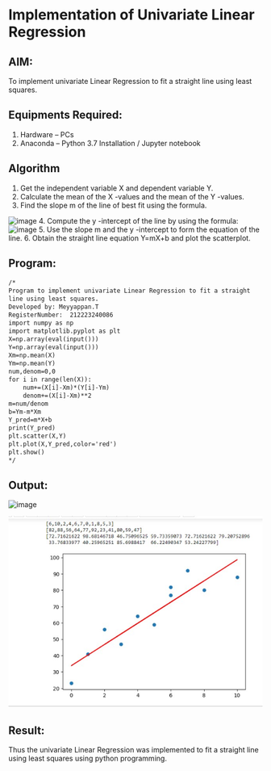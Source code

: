# Implementation of Univariate Linear Regression
## AIM:
To implement univariate Linear Regression to fit a straight line using least squares.

## Equipments Required:
1. Hardware – PCs
2. Anaconda – Python 3.7 Installation / Jupyter notebook

## Algorithm
1. Get the independent variable X and dependent variable Y.
2. Calculate the mean of the X -values and the mean of the Y -values.
3. Find the slope m of the line of best fit using the formula. 
<img width="231" alt="image" src="https://user-images.githubusercontent.com/93026020/192078527-b3b5ee3e-992f-46c4-865b-3b7ce4ac54ad.png">
4. Compute the y -intercept of the line by using the formula:
<img width="148" alt="image" src="https://user-images.githubusercontent.com/93026020/192078545-79d70b90-7e9d-4b85-9f8b-9d7548a4c5a4.png">
5. Use the slope m and the y -intercept to form the equation of the line.
6. Obtain the straight line equation Y=mX+b and plot the scatterplot.

## Program:
```
/*
Program to implement univariate Linear Regression to fit a straight line using least squares.
Developed by: Meyyappan.T
RegisterNumber:  212223240086
import numpy as np
import matplotlib.pyplot as plt
X=np.array(eval(input()))
Y=np.array(eval(input()))
Xm=np.mean(X)
Ym=np.mean(Y)
num,denom=0,0
for i in range(len(X)):
    num+=(X[i]-Xm)*(Y[i]-Ym)
    denom+=(X[i]-Xm)**2
m=num/denom
b=Ym-m*Xm
Y_pred=m*X+b
print(Y_pred)
plt.scatter(X,Y)
plt.plot(X,Y_pred,color='red')
plt.show()
*/
```

## Output:
![image](https://github.com/marcoyoi/Find-the-best-fit-line-using-Least-Squares-Method/assets/128804366/ec7bf549-4470-49fa-bda6-ae0758b0b165)

![best fit line](./intro_to_ml_ex01_2.jpg)


## Result:
Thus the univariate Linear Regression was implemented to fit a straight line using least squares using python programming.
